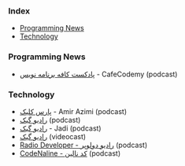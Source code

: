 ### Index

* [Programming News](#programming-news)
* [Technology](#technology)


### Programming News

* [پادکست کافه برنامه نویس](https://anchor.fm/codemy) - CafeCodemy (podcast)


### Technology

* [پارس کلیک](https://anchor.fm/parsclick/) - Amir Azimi (podcast)
* [رادیو گیک](https://soundcloud.com/jadijadi) (podcast)
* [رادیو گیک](https://anchor.fm/radiojadi) - Jadi (podcast)
* [رادیو گیک](https://www.youtube.com/playlist?list=PL-tKrPVkKKE1peHomci9EH7BmafxdXKGn) (videocast)
* [Radio Developer - رادیو دولوپر](https://castbox.fm/channel/id4407294) (podcast)
* [CodeNaline - کد نالین](https://youtube.com/@techwithtori) (podcast)
